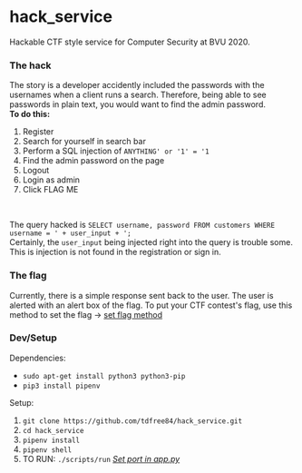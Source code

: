 # hack_service
Hackable CTF style service for Computer Security at BVU 2020.

### The hack
The story is a developer accidently included the passwords with the usernames when a client runs a search. Therefore, being able to see passwords in plain text, you would want to find the admin password. 
<br/> **To do this:**
1. Register
1. Search for yourself in search bar
1. Perform a SQL injection of `ANYTHING' or '1' = '1`
1. Find the admin password on the page
1. Logout
1. Login as admin
1. Click FLAG ME
<br/>

The query hacked is `SELECT username, password FROM customers WHERE username = ' + user_input + ';`
<br/>
Certainly, the `user_input` being injected right into the query is trouble some. This is injection is not found in the registration or sign in.

### The flag
Currently, there is a simple response sent back to the user. The user is alerted with an alert box of the flag. To put your CTF contest's flag, use this method to set the flag -> [set flag method](https://github.com/tdfree84/hack_service/blob/d8520bb62915356077b30f5824ec0ed21d7f41f1/app.py#L32)

### Dev/Setup
Dependencies: 
* `sudo apt-get install python3 python3-pip`
* `pip3 install pipenv` <br/>


Setup:
1. `git clone https://github.com/tdfree84/hack_service.git`
1. `cd hack_service`
1. `pipenv install`
1. `pipenv shell`
1. TO RUN: `./scripts/run` [_Set port in app.py_](https://github.com/tdfree84/hack_service/blob/f70caffd0fe6dbe4c1e450022deba5549cc7aad4/app.py#L192)
